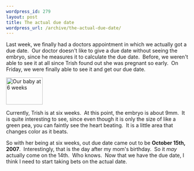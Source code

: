 ```yaml
--- 
wordpress_id: 279
layout: post
title: The actual due date
wordpress_url: /archive/the-actual-due-date/
---
```


<p>Last week, we finally had a doctors appointment in which we actually got a due date.&nbsp; Our doctor doesn&#39;t like to give a due date without seeing the embryo, since he measures it to calculate the due date.&nbsp; Before, we weren&#39;t able to see it at all since Trish found out she was pregnant so early.&nbsp; On Friday, we were finally able to see it and get our due date.</p> <a href="http://www.flickr.com/photos/qgyen/401185039/" title="Photo Sharing"><img src="http://farm1.static.flickr.com/136/401185039_dc56bf3ff8_t.jpg" width="100" height="74" alt="Our baby at 6 weeks" border="0" class="floatleft" /></a><p>Currently, Trish is at six weeks.&nbsp; At this point, the embryo is about 9mm.&nbsp; It is quite interesting to see, since even though it is only the size of like a green pea, you can faintly see the heart beating.&nbsp; It is a little area that changes color as it beats.</p> <p>So with her being at six weeks, out due date came out to be <strong>October 15th, 2007</strong>.&nbsp; Interestingly, that is the day after my mom&#39;s birthday.&nbsp; So it <em>may</em> actually come on the 14th.&nbsp; Who knows.&nbsp; Now that we have the due date, I think I need to start taking bets on the actual date.</p>
         
